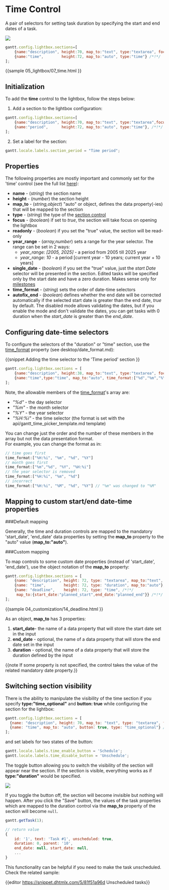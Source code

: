 Time Control
=================

A pair of selectors for setting task duration by specifying the start and end dates of a task.

<img src="desktop/time_control.png"/>

~~~js
gantt.config.lightbox.sections=[
    {name:"description", height:70, map_to:"text", type:"textarea", focus:true},
    {name:"time",        height:72, map_to:"auto", type:"time"} /*!*/
];
~~~

{{sample
	05_lightbox/07_time.html
}}

Initialization
---------------------------

To add the **time** control to the lightbox, follow the steps below:

1) Add a section to the lightbox configuration:

~~~js
gantt.config.lightbox.sections=[
    {name:"description", height:70, map_to:"text", type:"textarea",focus:true},
    {name:"period",      height:72, map_to:"auto", type:"time"}, /*!*/
];
~~~

2) Set a label for the section:

~~~js
gantt.locale.labels.section_period = "Time period";
~~~


Properties
-------------------------

The following properties are mostly important and commonly set for the 'time' control (see the full list <a href="api/gantt_lightbox_config.md">here</a>):

- **name** - (*string*) the section name 
- **height** - (*number*) the section height
- **map_to** - (*string,object*) "auto" or object, defines the data property(-ies) that will be mapped to the section
- **type** - (*string*) the type of the [section control](desktop/default_edit_form.md#lightboxcontrols)
- **focus** - (*boolean*) if set to *true*, the section will take focus on opening the lightbox
- **readonly** - (*boolean*) if you set the "true" value, the section will be read-only
- **year_range** - (*array,number*) sets a range for the year selector. The range can be set in 2 ways: 
	- *year_range: [2005, 2025]* - a period from 2005 till 2025 year
    - *year_range: 10*  - a period [current year - 10 years; current year + 10 years]
- **single_date** - (*boolean*) if you set the "true" value, just the *start Date* selector will be presented in the section. 
Edited tasks will be specified only by the start date and have a zero duration. Makes sense only for [milestones](desktop/task_types.md#milestones)
- **time_format** - (*string*) sets the order of date-time selectors
- **autofix_end** - (*boolean*) defines whether the end date will be corrected automatically if the selected start date is greater than the end date, *true* by default. The disabled mode allows validating the dates, but if you enable the mode and don't validate the dates, you can get tasks with 0 duration when the *start_date* is greater than the *end_date*.
 
Configuring date-time selectors 
-------------------------------------------------

To configure the selectors of the "duration" or "time" section, use the [time_format](api/gantt_lightbox_config.md) property (see desktop/date_format.md):

{{snippet
Adding the time selector to the 'Time period' section
}}
~~~js
gantt.config.lightbox.sections = [
	{name:"description", height:38, map_to:"text", type:"textarea", focus:true},
    {name:"time",type:"time", map_to:"auto", time_format:["%d","%m","%Y","%H:%i"]}/*!*/
];
~~~

Note, the allowable members of the [time_format](api/gantt_lightbox_config.md)'s array are:

- *"%d"* - the day selector 
- *"%m"* - the month selector
- *"%Y"* - the year selector
- *"%H:%i"* - the time selector (the format is set with the api/gantt_time_picker_template.md template) 

You can change just the order and the number of these members in the array but not the data presentation format.<br> For example, you can change the format as in:

~~~js
// time goes first
time_format:["%H:%i", "%m", "%d", "%Y"] 
// month goes first
time_format:["%m","%d", "%Y", "%H:%i"]
// the year selector is removed
time_format:["%H:%i", "%m", "%d"]
// incorrect
time_format:["%H:%i", "%M", "%d", "%Y"] // "%m" was changed to "%M"
~~~


Mapping to custom start/end date-time properties
-------------------------------------------------

###Default mapping

Generally, the time and duration controls are mapped to the mandatory 'start_date', 'end_date' data properties by setting the **map_to** property to the "auto" value (**map_to:"auto"**).

###Custom mapping

To map controls to some custom date properties (instead of 'start_date', 'end_date'), use the object notation of the **map_to** property:

~~~js
gantt.config.lightbox.sections = [
	{name: "description", height: 72, type: "textarea", map_to:"text", focus: true},
	{name: "time", 		  height: 72, type: "duration", map_to:"auto"},
	{name: "deadline",    height: 72, type: "time", /*!*/
     map_to:{start_date:"planned_start",end_date:"planned_end"}} /*!*/
];
~~~

{{sample
04_customization/14_deadline.html
}}

As an object, **map_to** has 3 properties: 

1. **start_date**- the name of a data property that will store  the start date  set in the input
2. **end_date** - optional, the name of a data property that will store the end date set in the input 
3. **duration** - optional, the name of a data property that will store the duration defined by the input 

{{note If some property is not specified, the control takes the value of the related mandatory date property.}}



Switching section visibility
--------------------------

There is the ability to manipulate the visibility of the time section if you specify **type:"time_optional"** and **button: true** while configuring the section for the lightbox:

~~~js
gantt.config.lightbox.sections = [
  {name: "description", height: 70, map_to: "text", type: "textarea", focus: true},
  {name: "time", map_to: "auto", button: true, type: "time_optional"} /*!*/
];
~~~

and set labels for two states of the button:

~~~js
gantt.locale.labels.time_enable_button = 'Schedule';
gantt.locale.labels.time_disable_button = 'Unschedule';
~~~

The toggle button allowing you to switch the visibility of the section will appear near the section.  If the section is visible, everything works as if **type:"duration"** would be specified.

![](desktop/time_optional.png)

If you toggle the button off, the section will become invisible but nothing will happen. After you click the "Save" button, the values of the task properties which are mapped to the duration control via the **map_to** property of the section will become `null`.

~~~js
gantt.getTask(1);

// return value
{
    id: '1', text: 'Task #1', unscheduled: true, 
    duration: 0, parent: '10',
    end_date: null, start_date: null,
    ...
}
~~~

This functionality can be helpful if you need to make the task unscheduled. Check the related sample:

{{editor	https://snippet.dhtmlx.com/5/81f51a96d	Unscheduled tasks}}
